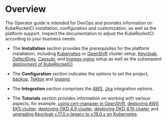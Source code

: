 # Overview

The Operator guide is intended for DevOps and provides information on KubeRocketCI installation, configuration and customization, as well as the platform support. Inspect the documentation to adjust the KubeRocketCI according to your business needs:

* The **Installation** section provides the prerequisites for the platform installation, including [Kubernetes](kubernetes-cluster-settings.mdx) or [OpenShift](openshift-cluster-settings.mdx) cluster setup,
[Keycloak](install-keycloak.md), [DefectDojo](install-defectdojo.md), [Capsule](capsule.md), and [Ingress-nginx](install-ingress-nginx.md) setup as well as the subsequent [deployment of KubeRocketCI](install-kuberocketci.mdx).

* The **Configuration** section indicates the options to set the project, [backup](restore-edp-with-velero.md), [Tekton](../operator-guide/import-strategy-tekton.md) and [logging](install-loki.md).

* The **Integration** section comprises the [AWS](enable-irsa.md), [Jira](jira-integration.md) integration options.

* The **Tutorials** section provides information on working with various aspects, for example, [using cert-manager in OpenShift](ssl-automation-okd.md), [deploying AWS EKS cluster](deploy-aws-eks.md), [deploying OKD 4.9 cluster](deploy-okd.md), [deploying OKD 4.10 cluster](deploy-okd-4.10.md) and [upgrading Keycloak v.17.0.x-legacy to v.19.0.x on Kubernetes](upgrade-keycloak-19.0.md).
